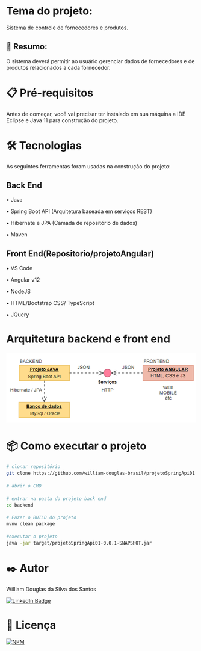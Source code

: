 # Tema do projeto: 
Sistema de controle de fornecedores e produtos.

## 🚀 Resumo: 
O sistema deverá permitir ao usuário gerenciar dados de fornecedores
e de produtos relacionados a cada fornecedor.


#  📋 Pré-requisitos
Antes de começar, você vai precisar ter instalado em sua máquina a IDE Eclipse e Java 11 para construção do projeto.

# 🛠️ Tecnologias
As seguintes ferramentas foram usadas na construção do projeto:

## Back End 

•	Java

•	Spring Boot API (Arquitetura baseada em serviços REST)

•	Hibernate e JPA (Camada de repositório de dados)

•	Maven

## Front End(Repositorio/projetoAngular) 

•	 VS Code

•	Angular v12

• NodeJS

•	HTML/Bootstrap CSS/ TypeScript

•	JQuery

# Arquitetura backend e front end
![API](https://github.com/william-douglas-brasil/projetoSpringApi01/blob/main/assets/API.png)

# 📦 Como executar o projeto

```bash
# clonar repositório
git clone https://github.com/william-douglas-brasil/projetoSpringApi01

# abrir o CMD

# entrar na pasta do projeto back end
cd backend

# Fazer o BUILD do projeto
mvnw clean package

#executar o projeto
java -jar target/projetoSpringApi01-0.0.1-SNAPSHOT.jar

```


# ✒️ Autor

William Douglas da Silva dos Santos

[![LinkedIn Badge](https://img.shields.io/badge/-William%20Douglas-6495ED?style=flat-square&labelColor=6495ED&logo=linkedin&logoColor=white&link=https://www.linkedin.com/in/william-douglas-587abb123/)](https://www.linkedin.com/in/william-douglas-587abb123/)


# 📄 Licença
[![NPM](https://img.shields.io/npm/l/react)](https://github.com/william-douglas-brasil/projetoSpringApi01/blob/main/LICENSE)
